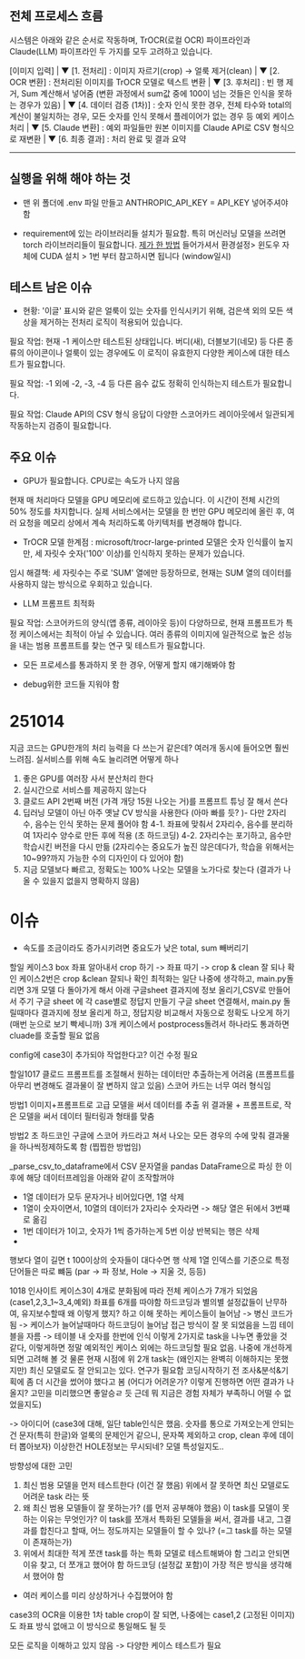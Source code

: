 ## 전체 프로세스 흐름
시스템은 아래와 같은 순서로 작동하며, TrOCR(로컬 OCR) 파이프라인과 Claude(LLM) 파이프라인 두 가지를 모두 고려하고 있습니다.

[이미지 입력]
    |
    ▼
[1. 전처리] : 이미지 자르기(crop) → 얼룩 제거(clean)
    |
    ▼
[2. OCR 변환] : 전처리된 이미지를 TrOCR 모델로 텍스트 변환
    |
    ▼
[3. 후처리] : 빈 행 제거, Sum 계산해서 넣어줌 (변환 과정에서 sum값 중에 100이 넘는 것들은 인식을 못하는 경우가 있음)
    |
    ▼
[4. 데이터 검증 (1차)] : 숫자 인식 못한 경우, 전체 타수와 total의 계산이 불일치하는 경우, 모든 숫자를 인식 못해서 플레이어가 없는 경우 등 예외 케이스 처리
    |
    ▼
[5. Claude 변환] : 예외 파일들만 원본 이미지를 Claude API로 CSV 형식으로 재변환
    |
    ▼
[6. 최종 결과] : 처리 완료 및 결과 요약
<hr/>

## 실행을 위해 해야 하는 것
- 맨 위 폴더에 .env 파일 만들고 ANTHROPIC_API_KEY = API_KEY 넣어주셔야 함

- requirement에 있는 라이브러리들 설치가 필요함. 특히 머신러닝 모델을 쓰려면 torch 라이브러리들이 필요합니다. [제가 한 방법](https://earls.notion.site/119abb83012043159fee15b3c73235cc?pvs=74) 들어가셔서 환경설정> 윈도우 자체에 CUDA 설치 > 1번 부터 참고하시면 됩니다 (window일시)

    

## 테스트 남은 이슈
- 현황: '이글' 표시와 같은 얼룩이 있는 숫자를 인식시키기 위해, 검은색 외의 모든 색상을 제거하는 전처리 로직이 적용되어 있습니다.
 
필요 작업: 현재 -1 케이스만 테스트된 상태입니다. 버디(새), 더블보기(네모) 등 다른 종류의 아이콘이나 얼룩이 있는 경우에도 이 로직이 유효한지 다양한 케이스에 대한 테스트가 필요합니다.

필요 작업: -1 외에 -2, -3, -4 등 다른 음수 값도 정확히 인식하는지 테스트가 필요합니다.

필요 작업: Claude API의 CSV 형식 응답이 다양한 스코어카드 레이아웃에서 일관되게 작동하는지 검증이 필요합니다.
 

## 주요 이슈
- GPU가 필요합니다. CPU로는 속도가 나지 않음

현재 매 처리마다 모델을 GPU 메모리에 로드하고 있습니다. 이 시간이 전체 시간의 50% 정도를 차지합니다. 실제 서비스에서는 모델을 한 번만 GPU 메모리에 올린 후, 여러 요청을 메모리 상에서 계속 처리하도록 아키텍처를 변경해야 합니다.

- TrOCR 모델 한계점 : microsoft/trocr-large-printed 모델은 숫자 인식률이 높지만, 세 자릿수 숫자('100' 이상)를 인식하지 못하는 문제가 있습니다.

임시 해결책: 세 자릿수는 주로 'SUM' 열에만 등장하므로, 현재는 SUM 열의 데이터를 사용하지 않는 방식으로 우회하고 있습니다.

- LLM 프롬프트 최적화

필요 작업: 스코어카드의 양식(앱 종류, 레이아웃 등)이 다양하므로, 현재 프롬프트가 특정 케이스에서는 최적이 아닐 수 있습니다. 여러 종류의 이미지에 일관적으로 높은 성능을 내는 범용 프롬프트를 찾는 연구 및 테스트가 필요합니다.

- 모든 프로세스를 통과하지 못 한 경우, 어떻게 할지 얘기해봐야 함

- debug위한 코드들 지워야 함




# 251014
지금 코드는 GPU한개의 처리 능력을 다 쓰는거 같은데? 여러개 동시에 들어오면 훨씬 느려짐. 실서비스를 위해 속도 늘리려면 어떻게 하나
1. 좋은 GPU를 여러장 사서 분산처리 한다
2. 실시간으로 서비스를 제공하지 않는다
3. 클로드 API 2번째 버전 (가격 개당 15원 나오는 거)를 프롬프트 튜닝 잘 해서 쓴다
4. 딥러닝 모델이 아닌 아주 옛날 CV 방식을 사용한다 (아마 빠를 듯? )- 다만 2자리수, 음수는 인식 못하는 문제 풀어야 함
4-1. 좌표에 맞춰서 2자리수, 음수를 분리하여 1자리수 양수로 만든 후에 적용 (초 하드코딩)
4-2. 2자리수는 포기하고, 음수만 학습시킨 버전을 다시 만듦 (2자리수는 중요도가 높진 않은데다가, 학습을 위해서는 10~99?까지 가능한 수의 디자인이 다 있어야 함)
5. 지금 모델보다 빠르고, 정확도는 100% 나오는 모델을 노가다로 찾는다 (결과가 나올 수 있을지 없을지 명확하지 않음)


# 이슈
- 속도를 조금이라도 증가시키려면 중요도가 낮은 total, sum 빼버리기

할일
케이스3 box 좌표 알아내서 crop 하기 -> 좌표 따기 -> crop & clean 잘 되나 확인
케이스2번은 crop &clean 잘되나 확인
최적화는 일단 나중에 생각하고, main.py돌리면 3개 모델 다 돌아가게 해서 아래 구글sheet 결과지에 정보 올리기,CSV로 만들어서 주기
구글 sheet 에 각 case별로 정답지 만들기
구글 sheet 연결해서, main.py 돌릴때마다 결과지에 정보 올리게 하고, 정답지랑 비교해서 자동으로 정확도 나오게 하기 (매번 눈으로 보기 빡세니까)
3개 케이스에서 postprocess돌려서 하나라도 통과하면 cluade를 호출할 필요 없음


config에 case3이 추가되야 작업한다고? 이건 수정 필요



할일1017
클로드 프롬프트를 조절해서 원하는 데이터만 추출하는게 어려움 (프롬프트를 아무리 변경해도 결과물이 잘 변하지 않고 있음)
스코어 카드는 너무 여러 형식임

방법1
이미지+프롬프트로 고급 모델을 써서 데이터를 추출
위 결과물 + 프롬프트로, 작은 모델을 써서 데이터 필터링과 형태를 맞춤


방법2
초 하드코인
구글에 스코어 카드라고 쳐서 나오는 모든 경우의 수에 맞춰 결과물을 하나씩정제하도록 함 (찝찝한 방법임)

 _parse_csv_to_dataframe에서 CSV 문자열을 pandas DataFrame으로 파싱 한 이후에 해당 데이터프레임을 아래와 같이 조작할꺼야
- 1열 데이터가 모두 문자거나 비어있다면, 1열 삭제
- 1열이 숫자이면서, 10열의 데이터가 2자리수 숫자라면 -> 해당 열은 뒤에서 3번쨰로 옮김
- 1번 데이터가 1이고, 숫자가 1씩 증가하는게 5번 이상 반복되는 행은 삭제
- 

행보다 열이 길면 t
100이상의 숫자들이 대다수면 행 삭제
1열 인덱스를 기준으로 특정 단어들은 따로 뺴둠 (par -> 파 정보, Hole -> 지울 것, 등등)


1018 인사이트
케이스3이 4개로 분화됨에 따라 전체 케이스가 7개가 되었음 (case1,2,3_1~3_4,예외)
좌표를 6개를 따야함
하드코딩과 별의별 설정값들이 난무하여, 유지보수할때 왜 이렇게 했지? 하고 이해 못하는 케이스들이 늘어남 -> 병신 코드가 됨 -> 케이스가 늘어날때마다 하드코딩이 늘어남
접근 방식이 잘 못 되었음을 느낌
테이블을 자름 -> 테이블 내 숫자를 한번에 인식 
이렇게 2가지로 task을 나누면 좋았을 것 같다, 이렇게하면 정말 예외적인 케이스 외에는 하드코딩할 필요 없음. 나중에 개선하게 되면 고려해 볼 것
물론 현재 시점에 위 2개 task는 (왜인지는 완벽히 이해하지는 못했지만) 최신 모델로도 잘 안되고는 있다. 연구가 필요함
코딩시작하기 전 조사&분석&기획에 좀 더 시간을 썼어야 했다고 봄 (어디가 어려운가? 이렇게 진행하면 어떤 결과가 나올지? 고민을 미리했으면 좋알승ㄹ 듯 근데 뭐 지금은 경험 자체가 부족하니 어떨 수 없었을지도)

-> 아이디어 (case3에 대해, 일단 table인식은 했음. 숫자를 통으로 가져오는게 안되는건 문자(특히 한글)와 얼룩의 문제인거 같으니, 문자쪽 제외하고 crop, clean 후에 데이터 뽑아보자)
이상한건 HOLE정보는 무시되네? 모델 특성일지도..

방향성에 대한 고민
1. 최신 범용 모델을 먼저 테스트한다 (이건 잘 했음)
위에서 잘 못하면 최신 모델로도 어려운 task 라는 뜻
2. 왜 최신 범용 모델들이 잘 못하는가? (를 먼저 공부해야 했음)
이 task를 모델이 못하는 이유는 무엇인가? 
이 task를 쪼개서 특화된 모델들을 써서, 결과를 내고, 그결과를 합친다고 할때, 어느 정도까지는 모델들이 할 수 있나? (=그 task를 하는 모델이 존재하는가)
3. 위에서 최대한 적게 쪼갠 task를 하는 특화 모델로 테스트해봐야 함
그리고 안되면 이유 찾고, 더 쪼개고 했어야 함
하드코딩 (설정값 포함)이 가장 적은 방식을 생각해서 했어야 함

+ 여러 케이스를 미리 상상하거나 수집했어야 함


case3의 OCR을 이용한 1차 table crop이 잘 되면, 나중에는 case1,2 (고정된 이미지)도 좌표 방식 없애고 이 방식으로 통일해도 될 듯 




모든 로직을 이해하고 있지 않음 -> 다양한 케이스 테스트가 필요 